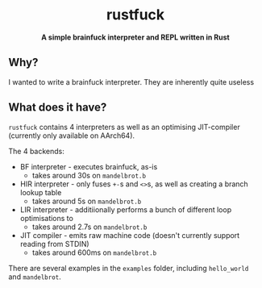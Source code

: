 <h1 align="center">rustfuck</h1>
<div align="center">
 <strong>
  A simple brainfuck interpreter and REPL written in Rust
 </strong>
</div>

## Why?

I wanted to write a brainfuck interpreter. They are inherently quite useless

## What does it have?

`rustfuck` contains 4 interpreters as well as an optimising JIT-compiler (currently only available on AArch64).

The 4 backends:
* BF interpreter - executes brainfuck, as-is
    * takes around 30s on `mandelbrot.b`
* HIR interpreter - only fuses `+-`s and `<>`s, as well as creating a branch lookup table
    * takes around 5s on `mandelbrot.b`
* LIR interpreter - additiionally performs a bunch of different loop optimisations to
    * takes around 2.7s on `mandelbrot.b`
* JIT compiler - emits raw machine code (doesn't currently support reading from STDIN)
    * takes around 600ms on `mandelbrot.b`

There are several examples in the `examples` folder, including `hello_world` and `mandelbrot`.